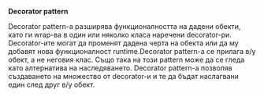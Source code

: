 **Decorator pattern**

Decorator pattern-а разширява функционалността на дадени обекти, като ги wrap-ва в один или няколко класа наречени decorator-ри. Decorator-ите могат да 
променят дадена черта на обекта или да му добавят нова функционалност runtime.Decorator pattern-а се прилага в/у обект, а не неговия клас. Също така на този 
pattern може да се гледа като алтернатива на наследяването. Decorator pattern-а позволяв създаването на множество от decorator-и и те да бъдат наслагвани 
един след друг в/у обект.